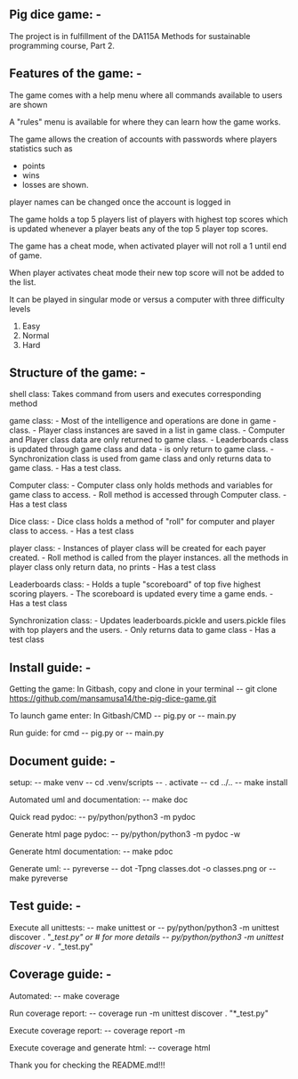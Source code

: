 ## Pig dice game: -

The project is in fulfillment of the DA115A Methods for sustainable programming  course, Part 2.


## Features of the game: -

The game comes with a help menu where all commands available to users are shown

A "rules" menu is available for where they can learn how the game works.

The game allows the creation of accounts with passwords where players statistics such as
- points
- wins
- losses
are shown.

player names can be changed once the account is logged in

The game holds a top 5 players list of players with highest top scores which is updated whenever a player beats any of the top 5 player top scores.

The game has a cheat mode, when activated player will not roll a 1 until end of game.

When player activates cheat mode their new top score will not be added to the list.

It can be played in singular mode or versus a computer with three difficulty levels
1. Easy
2. Normal
3. Hard


## Structure of the game: -

shell class:
    Takes command from users and executes corresponding method
    
game class:
    - Most of the intelligence and operations are done in game - class.
    - Player class instances are saved in a list in game class.
    - Computer and Player class data are only returned to game class.
    - Leaderboards class is updated through game class and data - is only return to game class.
    - Synchronization class is used from game class and only returns data to game class.
    - Has a test class.

Computer class:
    - Computer class only holds methods and variables for game class to access.
    - Roll method is accessed through Computer class.
    - Has a test class

Dice class:
    - Dice class holds a method of "roll" for computer and player class to access.
    - Has a test class

player class:
    - Instances of player class will be created for each payer created.
    - Roll method is called from the player instances.
    all the methods in player class only return data, no prints
    - Has a test class

Leaderboards class:
    - Holds a tuple "scoreboard" of top five highest scoring players.
    - The scoreboard is updated every time a game ends.
    - Has a test class

Synchronization class:
    - Updates leaderboards.pickle and users.pickle files with top players and the users.
    - Only returns data to game class
    - Has a test class

## Install guide: -

Getting the game:
    In Gitbash, copy and clone in your terminal
    -- git clone https://github.com/mansamusa14/the-pig-dice-game.git

To launch game enter:
    In Gitbash/CMD
    -- pig.py
    or
    -- main.py
    
Run guide:
    for cmd
    -- pig.py
    or 
    -- main.py
    
## Document guide: -

setup:
    -- make venv
    -- cd .venv/scripts
    -- . activate
    -- cd ../..
    -- make install

Automated uml and documentation:
    -- make doc

Quick read pydoc:
    -- py/python/python3 -m pydoc <filename>

Generate html page pydoc:
    -- py/python/python3 -m pydoc -w <filename>

Generate html documentation:
    -- make pdoc

Generate uml:
    -- pyreverse <filename>
    -- dot -Tpng classes.dot -o classes.png
    or
    -- make pyreverse


## Test guide: -

Execute all unittests:
    -- make unittest
    or
    -- py/python/python3 -m unittest discover . "*_test.py"
    or
    # for more details
    -- py/python/python3 -m unittest discover -v . "*_test.py"
    

## Coverage guide: -

Automated:
    -- make coverage

Run coverage report:
    -- coverage run -m unittest discover . "*_test.py"

Execute coverage report:
    -- coverage report -m

Execute coverage and generate html:
    -- coverage html

Thank you for checking the README.md!!! 